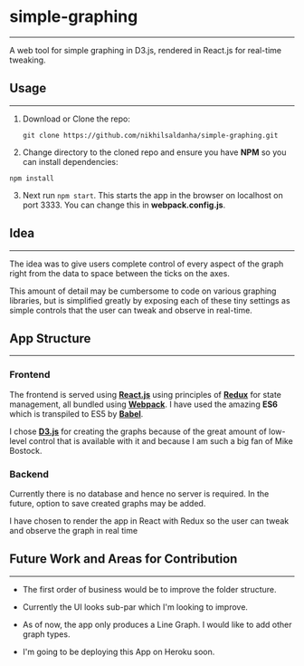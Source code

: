 # **simple-graphing**
---
A web tool for simple graphing in D3.js, rendered in React.js for real-time tweaking.

## **Usage**
---
1. Download or Clone the repo:

   `git clone https://github.com/nikhilsaldanha/simple-graphing.git`

2. Change directory to the cloned repo and ensure you have **NPM** so you can install dependencies:

  `npm install`

3. Next run `npm start`. This starts the app in the browser on localhost on port 3333. You can change this in **webpack.config.js**.

## **Idea**
---
The idea was to give users complete control of every aspect of the graph right from the data to space between the ticks on the axes.

This amount of detail may be cumbersome to code on various graphing libraries, but is simplified greatly by exposing each of these tiny settings as simple controls that the user can tweak and observe in real-time.

## **App Structure**
---
### **Frontend**
The frontend is served using [**React.js**](https://facebook.github.io/react/) using principles of [**Redux**](http://redux.js.org/) for state management, all bundled using [**Webpack**](https://webpack.github.io/).
I have used the amazing **ES6** which is transpiled to ES5 by [**Babel**](https://babeljs.io/).

I chose [**D3.js**](https://d3js.org/) for creating the graphs because of the great amount of low-level control that is available with it and because I am such a big fan of Mike Bostock.

### **Backend**
Currently there is no database and hence no server is required. In the future, option to save created graphs may be added.

I have chosen to render the app in React with Redux so the user can tweak and observe the graph in real time

## **Future Work and Areas for Contribution**
---
* The first order of business would be to improve the folder structure.

* Currently the UI looks sub-par which I'm looking to improve.

* As of now, the app only produces a Line Graph. I would like to add other graph types.

* I'm going to be deploying this App on Heroku soon.
